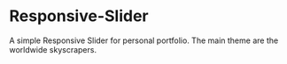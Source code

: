 # Responsive-Slider
A simple Responsive Slider for personal portfolio. The main theme are the worldwide skyscrapers.
